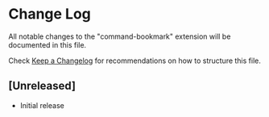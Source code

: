 # Change Log

All notable changes to the "command-bookmark" extension will be documented in this file.

Check [Keep a Changelog](http://keepachangelog.com/) for recommendations on how to structure this file.

## [Unreleased]

- Initial release
